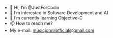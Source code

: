 - 👋 Hi, I’m @JustForCodin
- 👀 I’m interested in Software Development and AI
- 🌱 I’m currently learning Objective-C
- 📫 How to reach me? 
- My e-mail: musicjohnliofficial@gmail.com

<!---
JustForCodin/JustForCodin is a ✨ special ✨ repository because its `README.md` (this file) appears on your GitHub profile.
You can click the Preview link to take a look at your changes.
--->
